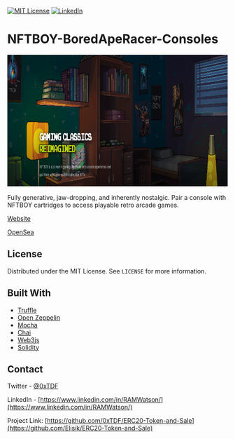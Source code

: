 


[![MIT License][license-shield]][license-url]
[![LinkedIn][linkedin-shield]][linkedin-url]



# NFTBOY-BoredApeRacer-Consoles


<p align="center">
  <img width="1080" height="300" src="/NFTBOY banner.png">
</p>



Fully generative, jaw-dropping, and inherently nostalgic. Pair a console with NFTBOY cartridges to access playable retro arcade games.

[Website](https://playnftboy.com/)

[OpenSea](https://opensea.io/collection/consoles-nftboy)



<!-- LICENSE -->
## License

Distributed under the MIT License. See `LICENSE` for more information.










## Built With

* [Truffle](https://www.trufflesuite.com/)
* [Open Zeppelin](https://openzeppelin.com/)
* [Mocha](https://mochajs.org/)
* [Chai](https://www.chaijs.com/)
* [Web3js](https://web3js.readthedocs.io/en/v1.3.4/)
* [Solidity](https://docs.soliditylang.org/en/v0.8.6/)



  




<!-- CONTACT -->
## Contact

Twitter - [@0xTDF](https://twitter.com/0xTDF)

LinkedIn - [https://www.linkedin.com/in/RAMWatson/](https://www.linkedin.com/in/RAMWatson/)

Project Link: [https://github.com/0xTDF/ERC20-Token-and-Sale](https://github.com/Elisik/ERC20-Token-and-Sale)








<!-- MARKDOWN LINKS & IMAGES -->
<!-- https://www.markdownguide.org/basic-syntax/#reference-style-links -->
[license-shield]: https://img.shields.io/github/license/othneildrew/Best-README-Template.svg?style=for-the-badge
[license-url]: https://github.com/othneildrew/Best-README-Template/blob/master/LICENSE.txt
[linkedin-shield]: https://img.shields.io/badge/-LinkedIn-black.svg?style=for-the-badge&logo=linkedin&colorB=555
[linkedin-url]: https://www.linkedin.com/in/RAMWatson/
[product-screenshot]: screenshot.jpg

